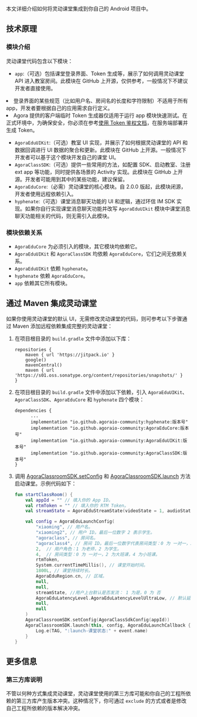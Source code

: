 本文详细介绍如何将灵动课堂集成到你自己的 Android 项目中。

## 技术原理

### 模块介绍

灵动课堂代码包含以下模块：

-   `app`:（可选）包括课堂登录界面、Token 生成等，展示了如何调用灵动课堂 API 进入教室房间。此模块在 GitHub 上开源，仅供参考，一般情况下不建议开发者直接使用。

<div class="alert note"><li>登录界面的某些规范（比如用户名、房间名的长度和字符限制）不适用于所有 app，开发者要根据自己的应用需求自行定义。</li><li>Agora 提供的客户端临时 Token 生成器仅适用于运行 app 模块快速测试。在正式环境中，为确保安全，你必须在参考<a href="/cn/Real-time-Messaging/token_server_rtm?platform=All%20Platforms">使用 Token 鉴权文档</a>，在服务端部署并生成 Token。</li></div>

-   `AgoraEduUIKit`:（可选）教室 UI 实现，并展示了如何根据灵动课堂的 API 和数据回调进行 UI 数据的聚合和更新。此模块在 GitHub 上开源。一般情况下开发者可以基于这个模块开发自己的课堂 UI。
-   `AgoraClassSDK`:（可选）提供一些常用的方法，如配置 SDK、启动教室、注册 ext app 等功能，同时提供各场景的 Activity 实现。此模块在 GitHub 上开源。开发者可能用到其中的某些功能，建议保留。
-   `AgoraEduCore`:（必需）灵动课堂的核心模块。自 2.0.0 版起，此模块闭源，开发者使用远程依赖引入。
-   `hyphenate`:（可选）课堂消息聊天功能的 UI 和逻辑，通过环信 IM SDK 实现。如果你自行实现课堂消息聊天功能并改写 `AgoraEduUIkit` 模块中课堂消息聊天功能相关的代码，则无需引入此模块。

### 模块依赖关系

-   `AgoraEduCore` 为必须引入的模块，其它模块均依赖它。
-   `AgoraEduUIKit` 和 `AgoraClassSDK` 均依赖 `AgoraEduCore`，它们之间无依赖关系。
-   `AgoraEduUIKit` 依赖 `hyphenate`。
-   `hyphenate` 依赖 `AgoraEduCore`。
-   `app` 依赖其它所有模块。

## 通过 Maven 集成灵动课堂

如果你使用灵动课堂的默认 UI，无需修改灵动课堂的代码，则可参考以下步骤通过 Maven 添加远程依赖集成完整的灵动课堂：

1. 在项目根目录的 `build.gradle` 文件中添加以下库：

    ```
    repositories {
        maven { url 'https://jitpack.io' }
        google()
        mavenCentral()
        maven { url 'https://s01.oss.sonatype.org/content/repositories/snapshots/' }
    }
    ```

2. 在项目根目录的 `build.gradle` 文件中添加以下依赖，引入 `AgoraEduUIKit`、`AgoraClassSDK`、`AgoraEduCore` 和 `hyphenate` 四个模块：

    ```
    dependencies {
          ...
          implementation "io.github.agoraio-community:hyphenate:版本号"
          implementation "io.github.agoraio-community:AgoraEduCore:版本号"
          implementation "io.github.agoraio-community:AgoraEduUIKit:版本号"
          implementation "io.github.agoraio-community:AgoraClassSDK:版本号"
    }
    ```

3. 调用 [AgoraClassroomSDK.setConfig](/cn/agora-class/agora_class_api_ref_android?platform=Android#setconfig) 和 [AgoraClassroomSDK.launch](/cn/agora-class/agora_class_api_ref_android?platform=Android#launch) 方法启动课堂。示例代码如下：

    ```kotlin
    fun startClassRoom() {
        val appId = "" // 填入你的 App ID。
        val rtmToken = "" // 填入你的 RTM Token。
        val streamState = AgoraEduStreamState(videoState = 1, audioState = 1)

        val config = AgoraEduLaunchConfig(
            "xiaoming", // 用户名。
            "xiaoming2", // 用户 ID。最后一位数字 2 表示学生。
            "agoraclass", // 房间名。
            "agoraclass4", // 房间 ID。最后一位数字代表房间类型：0 为 一对一，2 为大班课，4 为小班课。
            2,  // 用户角色：1 为老师，2 为学生。
            4,  // 房间类型：0 为 一对一，2 为大班课，4 为小班课。
            rtmToken,
            System.currentTimeMillis(), // 课堂开始时间。
            1800L, // 课堂持续时长。
            AgoraEduRegion.cn, // 区域。
            null,
            null,
            streamState, //用户上台默认是否发流： 1 为是，0 为 否
            AgoraEduLatencyLevel.AgoraEduLatencyLevelUltraLow, // 默认延时等级
            null,
            null
        )
        AgoraClassroomSDK.setConfig(AgoraClassSdkConfig(appId))
        AgoraClassroomSDK.launch(this, config, AgoraEduLaunchCallback { event ->
            Log.e(TAG, ":launch-课堂状态:" + event.name)
        }
    }
    ```

## 更多信息

### 第三方库说明

不管以何种方式集成灵动课堂，灵动课堂使用的第三方库可能和你自己的工程所依赖的第三方库产生版本冲突。这种情况下，你可通过 `exclude` 的方式或者是修改自己工程所依赖的版本解决冲突。
